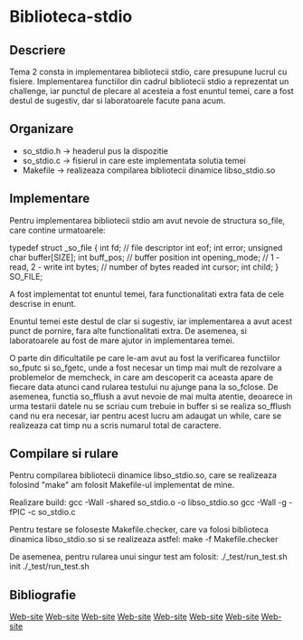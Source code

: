 # Biblioteca-stdio

## Descriere

Tema 2 consta in implementarea bibliotecii stdio, care presupune lucrul cu fisiere. Implementarea
functiilor din cadrul bibliotecii stdio a reprezentat un challenge, iar punctul de plecare al
acesteia a fost enuntul temei, care a fost destul de sugestiv, dar si laboratoarele facute pana
acum.


## Organizare

- so_stdio.h -> headerul pus la dispozitie
- so_stdio.c -> fisierul in care este implementata solutia temei
- Makefile -> realizeaza compilarea bibliotecii dinamice libso_stdio.so


## Implementare

Pentru implementarea bibliotecii stdio am avut nevoie de structura so_file, care contine 
urmatoarele:

typedef struct _so_file {
	int fd; // file descriptor
	int eof;
	int error;
	unsigned char buffer[SIZE];
	int buff_pos; // buffer position
	int opening_mode; // 1 - read, 2 - write
	int bytes; // number of bytes readed
	int cursor;
	int child;
} SO_FILE;

A fost implementat tot enuntul temei, fara functionalitati extra fata de cele descrise in enunt.

Enuntul temei este destul de clar si sugestiv, iar implementarea a avut acest punct de pornire,
fara alte functionalitati extra. De asemenea, si laboratoarele au fost de mare ajutor in
implementarea temei.

O parte din dificultatile pe care le-am avut au fost la verificarea functiilor so_fputc si
so_fgetc, unde a fost necesar un timp mai mult de rezolvare a problemelor de memcheck, in care
am descoperit ca aceasta apare de fiecare data atunci cand rularea testului nu ajunge pana la 
so_fclose. De asemenea, functia so_fflush a avut nevoie de mai multa atentie, deoarece in 
urma testarii datele nu se scriau cum trebuie in buffer si se realiza so_fflush cand nu era 
necesar, iar pentru acest lucru am adaugat un while, care se realizeaza cat timp nu a scris 
numarul total de caractere.


## Compilare si rulare

Pentru compilarea bibliotecii dinamice libso_stdio.so, care se realizeaza folosind "make"
am folosit Makefile-ul implementat de mine.

Realizare build:
	gcc -Wall -shared so_stdio.o -o libso_stdio.so
	gcc -Wall -g -fPIC -c so_stdio.c

Pentru testare se foloseste Makefile.checker, care va folosi biblioteca dinamica libso_stdio.so
si se realizeaza astfel:
	make -f Makefile.checker

De asemenea, pentru rularea unui singur test am folosit:
	./_test/run_test.sh init
	./_test/run_test.sh <nrTest>


## Bibliografie

[Web-site](https://ocw.cs.pub.ro/courses/so/laboratoare/laborator-02)
[Web-site](https://linux.die.net/man/2/open)
[Web-site](https://linux.die.net/man/2/read)
[Web-site](https://linux.die.net/man/2/write)
[Web-site](https://linux.die.net/man/2/lseek)
[Web-site](https://linux.die.net/man/2/lseek)
[Web-site](https://ocw.cs.pub.ro/courses/so/laboratoare/laborator-03)
[Web-site](https://www.geeksforgeeks.org/c-program-demonstrate-fork-and-pipe/)


